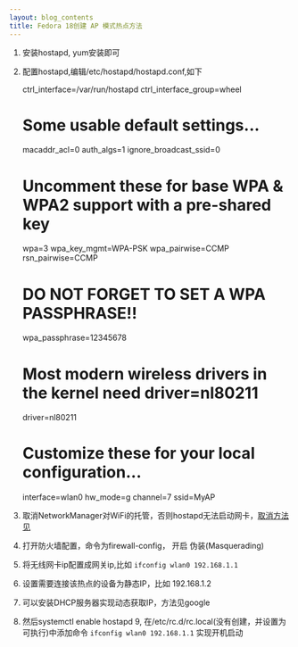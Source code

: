 ```yaml
---
layout: blog_contents
title: Fedora 18创建 AP 模式热点方法
---
```


1. 安装hostapd, yum安装即可
2. 配置hostapd,编辑/etc/hostapd/hostapd.conf,如下
    

    ctrl_interface=/var/run/hostapd
    ctrl_interface_group=wheel

    # Some usable default settings...
    macaddr_acl=0
    auth_algs=1
    ignore_broadcast_ssid=0

    # Uncomment these for base WPA & WPA2 support with a pre-shared key
    wpa=3
    wpa_key_mgmt=WPA-PSK
    wpa_pairwise=CCMP
    rsn_pairwise=CCMP

    # DO NOT FORGET TO SET A WPA PASSPHRASE!!
    wpa_passphrase=12345678

    # Most modern wireless drivers in the kernel need driver=nl80211
    driver=nl80211

    # Customize these for your local configuration...
    interface=wlan0
    hw_mode=g
    channel=7
    ssid=MyAP



3. 取消NetworkManager对WiFi的托管，否则hostapd无法启动网卡，[取消方法见](https://wiki.archlinux.org/index.php/Software_Access_Point#NetworkManager_is_interfering)
4. 打开防火墙配置，命令为firewall-config， 开启 伪装(Masquerading)
5. 将无线网卡ip配置成网关ip,比如 `ifconfig wlan0 192.168.1.1`
6. 设置需要连接该热点的设备为静态IP，比如 192.168.1.2
7. 可以安装DHCP服务器实现动态获取IP，方法见google
8. 然后systemctl enable hostapd
9, 在/etc/rc.d/rc.local(没有创建，并设置为可执行)中添加命令 `ifconfig wlan0 192.168.1.1` 实现开机启动
